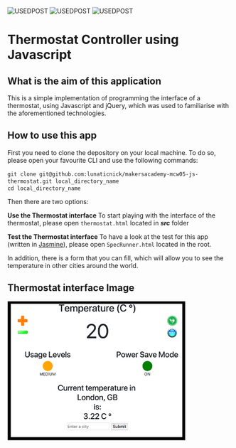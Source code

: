![USEDPOST](https://img.shields.io/badge/USES-HTML-green.svg?style=for-the-badge) ![USEDPOST](https://img.shields.io/badge/USES-GIT-orange.svg?style=for-the-badge) ![USEDPOST](https://img.shields.io/badge/USES-Javascript-blue.svg?style=for-the-badge)


Thermostat Controller using Javascript
=================

## What is the aim of this application
This is a simple implementation of programming the interface of a thermostat,
using Javascript and jQuery, which was used to familiarise with the aforementioned technologies.

## How to use this app

First you need to clone the depository on your local machine. To do so, please open your favourite CLI and use the following commands:

```
git clone git@github.com:lunaticnick/makersacademy-mcw05-js-thermostat.git local_directory_name
cd local_directory_name
```

Then there are two options:

**Use the Thermostat interface**
To start playing with the interface of the thermostat, please open ```thermostat.html``` located in ***src*** folder

**Test the Thermostat interface**
To have a look at the test for this app (written in [Jasmine](https://jasmine.github.io)), please open ```SpecRunner.html``` located in the root.

In addition, there is a form that you can fill, which will allow you to see the temperature in other cities around the world.

## Thermostat interface Image
![Thermostat interface](./images/interface.png)
